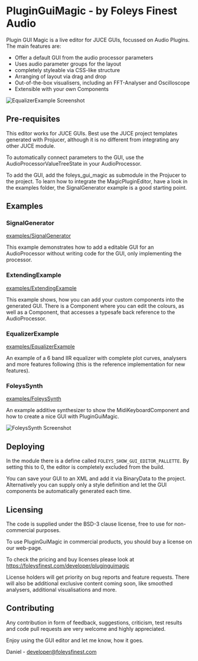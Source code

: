 PluginGuiMagic - by Foleys Finest Audio
=======================================


Plugin GUI Magic is a live editor for JUCE GUIs, focussed on Audio Plugins.
The main features are:

- Offer a default GUI from the audio processor parameters
- Uses audio parameter groups for the layout
- completely styleable via CSS-like structure
- Arranging of layout via drag and drop
- Out-of-the-box visualisers, including an FFT-Analyser and Oscilloscope
- Extensible with your own Components

![EqualizerExample Screenshot](https://raw.githubusercontent.com/ffAudio/PluginGuiMagic/master/screenshots/EqualizerExample-screenshot.png)

Pre-requisites
-------------

This editor works for JUCE GUIs. Best use the JUCE project templates
generated with Projucer, although it is no different from integrating
any other JUCE module.

To automatically connect parameters to the GUI, use the AudioProcessorValueTreeState
in your AudioProcessor. 

To add the GUI, add the foleys_gui_magic as submodule in the Projucer
to the project. To learn how to integrate the MagicPluginEditor, have
a look in the examples folder, the SignalGenerator example is a good starting
point.


Examples
--------

### SignalGenerator

[examples/SignalGenerator](examples/SignalGenerator)

This example demonstrates how to add a editable GUI for an AudioProcessor
without writing code for the GUI, only implementing the processor.


### ExtendingExample

[examples/ExtendingExample](examples/ExtendingExample)

This example shows, how you can add your custom components into the generated
GUI. There is a Component where you can edit the colours, as well as a
Component, that accesses a typesafe back reference to the AudioProcessor.


### EqualizerExample

[examples/EqualizerExample](examples/EqualizerExample)

An example of a 6 band IIR equalizer with complete plot curves, analysers and
more features following (this is the reference implementation for new features).

### FoleysSynth

[examples/FoleysSynth](examples/FoleysSynth)

An example additive synthesizer to show the MidiKeyboardComponent and how to 
create a nice GUI with PluginGuiMagic.

![FoleysSynth Screenshot](https://raw.githubusercontent.com/ffAudio/PluginGuiMagic/master/screenshots/FoleysSynth-screenshot.png)

Deploying
---------

In the module there is a define called `FOLEYS_SHOW_GUI_EDITOR_PALLETTE`.
By setting this to 0, the editor is completely excluded from the build.

You can save your GUI to an XML and add it via BinaryData to the project.
Alternatively you can supply only a style definition and let the GUI
components be automatically generated each time.


Licensing
---------

The code is supplied under the BSD-3 clause license, free to use for non-commercial purposes. 

To use PluginGuiMagic in commercial products, you should buy a license on our web-page.

To check the pricing and buy licenses please look at https://foleysfinest.com/developer/pluginguimagic

License holders will get priority on bug reports and feature requests. There will also be additional
exclusive content coming soon, like smoothed analysers, additional visualisations and more.

Contributing
------------

Any contribution in form of feedback, suggestions, criticism, test
results and code pull requests are very welcome and highly appreciated.


Enjoy using the GUI editor and let me know, how it goes.


Daniel - developer@foleysfinest.com

